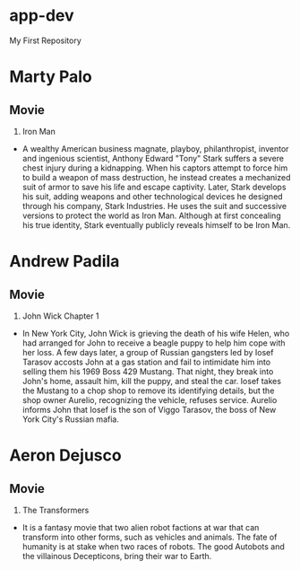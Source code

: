 # app-dev
My First Repository
# Marty Palo
## Movie
1. Iron Man
- A wealthy American business magnate, playboy, philanthropist, inventor and ingenious scientist, Anthony Edward "Tony" Stark suffers a severe chest injury during a kidnapping. When his captors attempt to force him to build a weapon of mass destruction, he instead creates a mechanized suit of armor to save his life and escape captivity. Later, Stark develops his suit, adding weapons and other technological devices he designed through his company, Stark Industries. He uses the suit and successive versions to protect the world as Iron Man. Although at first concealing his true identity, Stark eventually publicly reveals himself to be Iron Man.
# Andrew Padila
## Movie
1. John Wick Chapter 1
- In New York City, John Wick is grieving the death of his wife Helen, who had arranged for John to receive a beagle puppy to help him cope with her loss. A few days later, a group of Russian gangsters led by Iosef Tarasov accosts John at a gas station and fail to intimidate him into selling them his 1969 Boss 429 Mustang. That night, they break into John's home, assault him, kill the puppy, and steal the car. Iosef takes the Mustang to a chop shop to remove its identifying details, but the shop owner Aurelio, recognizing the vehicle, refuses service. Aurelio informs John that Iosef is the son of Viggo Tarasov, the boss of New York City's Russian mafia.
# Aeron Dejusco
## Movie
1. The Transformers
- It is a fantasy movie that two alien robot factions at war that can transform into other forms, such as vehicles and animals. The fate of humanity is at stake when two races of robots. The good Autobots and the villainous Decepticons, bring their war to Earth.
